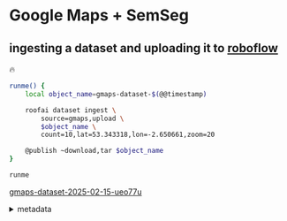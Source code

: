 # Google Maps + SemSeg

## ingesting a dataset and uploading it to [roboflow](https://docs.roboflow.com/)

🔥

```bash
runme() {
    local object_name=gmaps-dataset-$(@@timestamp)

    roofai dataset ingest \
        source=gmaps,upload \
        $object_name \
        count=10,lat=53.343318,lon=-2.650661,zoom=20

    @publish ~download,tar $object_name
}

runme
```


[gmaps-dataset-2025-02-15-ueo77u](https://kamangir-public.s3.ca-central-1.amazonaws.com/gmaps-dataset-2025-02-15-ueo77u.tar.gz)


<details>
<summary>metadata</summary>

```yaml
center:
  gsd: 0.08912957603498574
  size:
    deg:
    - 0.0005124253466836525
    - 0.0008583068847215374
    m:
    - 57.04292866239087
    - 57.04292866239087
    px:
    - 640
    - 640
count: 10
grid:
- 3
- 4
lat: 53.343318
lon: -2.650661
maptype: satellite
size: 640x640
zoom: 20

```

</details>


